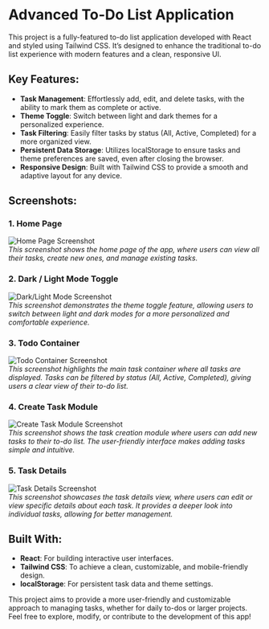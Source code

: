 # Advanced To-Do List Application

This project is a fully-featured to-do list application developed with React and styled using Tailwind CSS. It’s designed to enhance the traditional to-do list experience with modern features and a clean, responsive UI.

## Key Features:
- **Task Management**: Effortlessly add, edit, and delete tasks, with the ability to mark them as complete or active.
- **Theme Toggle**: Switch between light and dark themes for a personalized experience.
- **Task Filtering**: Easily filter tasks by status (All, Active, Completed) for a more organized view.
- **Persistent Data Storage**: Utilizes localStorage to ensure tasks and theme preferences are saved, even after closing the browser.
- **Responsive Design**: Built with Tailwind CSS to provide a smooth and adaptive layout for any device.

## Screenshots:

### 1. **Home Page**
![Home Page Screenshot](link_to_screenshot1)  
*This screenshot shows the home page of the app, where users can view all their tasks, create new ones, and manage existing tasks.*

### 2. **Dark / Light Mode Toggle**
![Dark/Light Mode Screenshot](link_to_screenshot2)  
*This screenshot demonstrates the theme toggle feature, allowing users to switch between light and dark modes for a more personalized and comfortable experience.*

### 3. **Todo Container**
![Todo Container Screenshot](link_to_screenshot3)  
*This screenshot highlights the main task container where all tasks are displayed. Tasks can be filtered by status (All, Active, Completed), giving users a clear view of their to-do list.*

### 4. **Create Task Module**
![Create Task Module Screenshot](link_to_screenshot4)  
*This screenshot shows the task creation module where users can add new tasks to their to-do list. The user-friendly interface makes adding tasks simple and intuitive.*

### 5. **Task Details**
![Task Details Screenshot](link_to_screenshot5)  
*This screenshot showcases the task details view, where users can edit or view specific details about each task. It provides a deeper look into individual tasks, allowing for better management.*

## Built With:
- **React**: For building interactive user interfaces.
- **Tailwind CSS**: To achieve a clean, customizable, and mobile-friendly design.
- **localStorage**: For persistent task data and theme settings.

This project aims to provide a more user-friendly and customizable approach to managing tasks, whether for daily to-dos or larger projects. Feel free to explore, modify, or contribute to the development of this app!
